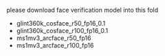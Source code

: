 please download face verification model into this fold

- glint360k_cosface_r50_fp16_0.1
- glint360k_cosface_r100_fp16_0.1
- ms1mv3_arcface_r50_fp16
- ms1mv3_arcface_r100_fp16